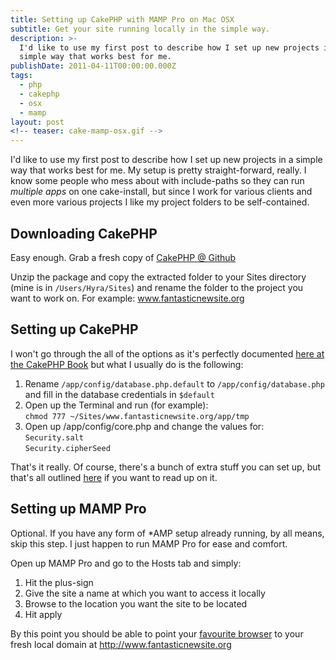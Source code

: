 ```yaml
---
title: Setting up CakePHP with MAMP Pro on Mac OSX
subtitle: Get your site running locally in the simple way.
description: >-
  I'd like to use my first post to describe how I set up new projects in a
  simple way that works best for me.
publishDate: 2011-04-11T00:00:00.000Z
tags:
  - php
  - cakephp
  - osx
  - mamp
layout: post
<!-- teaser: cake-mamp-osx.gif -->
---
```


I'd like to use my first post to describe how I set up new projects in a simple way that works best for me. My setup is pretty straight-forward, really. I know some people who mess about with include-paths so they can run *multiple apps* on one cake-install, but since I work for various clients and even more various projects I like my project folders to be self-contained.

<!-- <div class="teaser" style='background: transparent url(/images/headers/cake-mamp-osx.gif) no-repeat center center;'></div> -->

## Downloading CakePHP

Easy enough. Grab a fresh copy of [CakePHP @ Github][1]

Unzip the package and copy the extracted folder to your Sites directory (mine is in `/Users/Hyra/Sites`) and rename the folder to the project you want to work on. For example: www.fantasticnewsite.org

## Setting up CakePHP

I won't go through the all of the options as it's perfectly documented [here at the CakePHP Book][2] but what I usually do is the following:

1. Rename `/app/config/database.php.default` to `/app/config/database.php` and fill in the database credentials in `$default`
2. Open up the Terminal and run (for example):<br>
  `chmod 777 ~/Sites/www.fantasticnewsite.org/app/tmp`
3. Open up /app/config/core.php and change the values for:<br>
  `Security.salt`<br>
  `Security.cipherSeed`

That's it really. Of course, there's a bunch of extra stuff you can set up, but that's all outlined [here][3] if you want to read up on it.

## Setting up MAMP Pro

Optional. If you have any form of *AMP setup already running, by all means, skip this step. I just happen to run MAMP Pro for ease and comfort.

Open up MAMP Pro and go to the Hosts tab and simply:

1. Hit the plus-sign
2. Give the site a name at which you want to access it locally
3. Browse to the location you want the site to be located
4. Hit apply

By this point you should be able to point your [favourite browser][4] to your fresh local domain at <http://www.fantasticnewsite.org>

[1]: https://github.com/cakephp/cakephp/downloads
[2]: http://book.cakephp.org/#!/view/912/Installation "The Manual :: 1.3 Collection"
[3]: http://book.cakephp.org/#!/view/915/Advanced-Installation "The Manual :: 1.3 Collection"
[4]: http://www.mozilla.com/en-US/firefox/new/ "Mozilla | Firefox web browser & Thunderbird email client"
